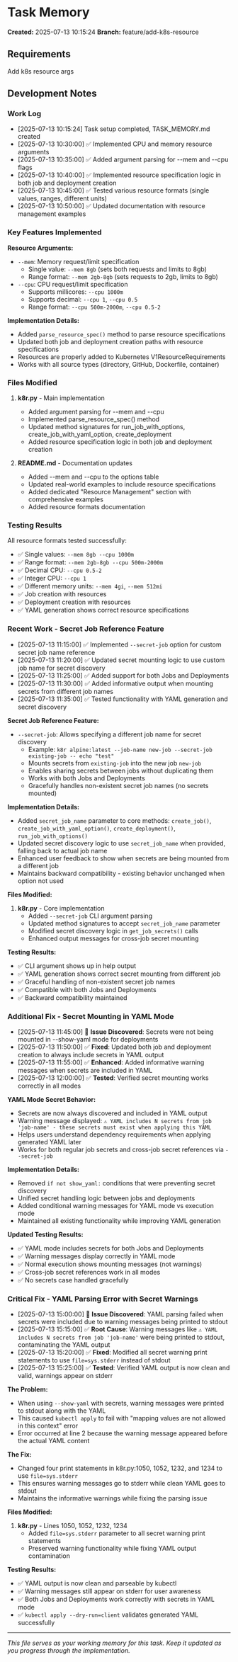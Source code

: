 # Task Memory

**Created:** 2025-07-13 10:15:24
**Branch:** feature/add-k8s-resource

## Requirements

Add k8s resource args

## Development Notes

### Work Log

- [2025-07-13 10:15:24] Task setup completed, TASK_MEMORY.md created
- [2025-07-13 10:30:00] ✅ Implemented CPU and memory resource arguments
- [2025-07-13 10:35:00] ✅ Added argument parsing for --mem and --cpu flags
- [2025-07-13 10:40:00] ✅ Implemented resource specification logic in both job and deployment creation
- [2025-07-13 10:45:00] ✅ Tested various resource formats (single values, ranges, different units)
- [2025-07-13 10:50:00] ✅ Updated documentation with resource management examples

### Key Features Implemented

**Resource Arguments:**
- `--mem`: Memory request/limit specification
  - Single value: `--mem 8gb` (sets both requests and limits to 8gb)
  - Range format: `--mem 2gb-8gb` (sets requests to 2gb, limits to 8gb)
- `--cpu`: CPU request/limit specification
  - Supports millicores: `--cpu 1000m` 
  - Supports decimal: `--cpu 1`, `--cpu 0.5`
  - Range format: `--cpu 500m-2000m`, `--cpu 0.5-2`

**Implementation Details:**
- Added `parse_resource_spec()` method to parse resource specifications
- Updated both job and deployment creation paths with resource specifications
- Resources are properly added to Kubernetes V1ResourceRequirements
- Works with all source types (directory, GitHub, Dockerfile, container)

### Files Modified

1. **k8r.py** - Main implementation
   - Added argument parsing for --mem and --cpu
   - Implemented parse_resource_spec() method
   - Updated method signatures for run_job_with_options, create_job_with_yaml_option, create_deployment
   - Added resource specification logic in both job and deployment creation

2. **README.md** - Documentation updates
   - Added --mem and --cpu to the options table
   - Updated real-world examples to include resource specifications
   - Added dedicated "Resource Management" section with comprehensive examples
   - Added resource formats documentation

### Testing Results

All resource formats tested successfully:
- ✅ Single values: `--mem 8gb --cpu 1000m`
- ✅ Range format: `--mem 2gb-8gb --cpu 500m-2000m`
- ✅ Decimal CPU: `--cpu 0.5-2`
- ✅ Integer CPU: `--cpu 1`
- ✅ Different memory units: `--mem 4gi`, `--mem 512mi`
- ✅ Job creation with resources
- ✅ Deployment creation with resources
- ✅ YAML generation shows correct resource specifications

### Recent Work - Secret Job Reference Feature

- [2025-07-13 11:15:00] ✅ Implemented `--secret-job` option for custom secret job name reference  
- [2025-07-13 11:20:00] ✅ Updated secret mounting logic to use custom job name for secret discovery
- [2025-07-13 11:25:00] ✅ Added support for both Jobs and Deployments
- [2025-07-13 11:30:00] ✅ Added informative output when mounting secrets from different job names
- [2025-07-13 11:35:00] ✅ Tested functionality with YAML generation and secret discovery

**Secret Job Reference Feature:**
- `--secret-job`: Allows specifying a different job name for secret discovery
  - Example: `k8r alpine:latest --job-name new-job --secret-job existing-job -- echo "test"`
  - Mounts secrets from `existing-job` into the new job `new-job`
  - Enables sharing secrets between jobs without duplicating them
  - Works with both Jobs and Deployments
  - Gracefully handles non-existent secret job names (no secrets mounted)

**Implementation Details:**
- Added `secret_job_name` parameter to core methods: `create_job()`, `create_job_with_yaml_option()`, `create_deployment()`, `run_job_with_options()`
- Updated secret discovery logic to use `secret_job_name` when provided, falling back to actual job name
- Enhanced user feedback to show when secrets are being mounted from a different job
- Maintains backward compatibility - existing behavior unchanged when option not used

**Files Modified:**
1. **k8r.py** - Core implementation
   - Added `--secret-job` CLI argument parsing
   - Updated method signatures to accept `secret_job_name` parameter
   - Modified secret discovery logic in `get_job_secrets()` calls
   - Enhanced output messages for cross-job secret mounting

**Testing Results:**
- ✅ CLI argument shows up in help output
- ✅ YAML generation shows correct secret mounting from different job
- ✅ Graceful handling of non-existent secret job names
- ✅ Compatible with both Jobs and Deployments
- ✅ Backward compatibility maintained

### Additional Fix - Secret Mounting in YAML Mode

- [2025-07-13 11:45:00] 🐛 **Issue Discovered**: Secrets were not being mounted in --show-yaml mode for deployments
- [2025-07-13 11:50:00] ✅ **Fixed**: Updated both job and deployment creation to always include secrets in YAML output
- [2025-07-13 11:55:00] ✅ **Enhanced**: Added informative warning messages when secrets are included in YAML
- [2025-07-13 12:00:00] ✅ **Tested**: Verified secret mounting works correctly in all modes

**YAML Mode Secret Behavior:**
- Secrets are now always discovered and included in YAML output
- Warning message displayed: `⚠️ YAML includes N secrets from job 'job-name' - these secrets must exist when applying this YAML`
- Helps users understand dependency requirements when applying generated YAML later
- Works for both regular job secrets and cross-job secret references via `--secret-job`

**Implementation Details:**
- Removed `if not show_yaml:` conditions that were preventing secret discovery
- Unified secret handling logic between jobs and deployments
- Added conditional warning messages for YAML mode vs execution mode
- Maintained all existing functionality while improving YAML generation

**Updated Testing Results:**
- ✅ YAML mode includes secrets for both Jobs and Deployments  
- ✅ Warning messages display correctly in YAML mode
- ✅ Normal execution shows mounting messages (not warnings)
- ✅ Cross-job secret references work in all modes
- ✅ No secrets case handled gracefully

### Critical Fix - YAML Parsing Error with Secret Warnings

- [2025-07-13 15:00:00] 🐛 **Issue Discovered**: YAML parsing failed when secrets were included due to warning messages being printed to stdout
- [2025-07-13 15:15:00] ✅ **Root Cause**: Warning messages like `⚠️ YAML includes N secrets from job 'job-name'` were being printed to stdout, contaminating the YAML output
- [2025-07-13 15:20:00] ✅ **Fixed**: Modified all secret warning print statements to use `file=sys.stderr` instead of stdout
- [2025-07-13 15:25:00] ✅ **Tested**: Verified YAML output is now clean and valid, warnings appear on stderr

**The Problem:**
- When using `--show-yaml` with secrets, warning messages were printed to stdout along with the YAML
- This caused `kubectl apply` to fail with "mapping values are not allowed in this context" error
- Error occurred at line 2 because the warning message appeared before the actual YAML content

**The Fix:**
- Changed four print statements in k8r.py:1050, 1052, 1232, and 1234 to use `file=sys.stderr`
- This ensures warning messages go to stderr while clean YAML goes to stdout
- Maintains the informative warnings while fixing the parsing issue

**Files Modified:**
1. **k8r.py** - Lines 1050, 1052, 1232, 1234
   - Added `file=sys.stderr` parameter to all secret warning print statements
   - Preserved warning functionality while fixing YAML output contamination

**Testing Results:**
- ✅ YAML output is now clean and parseable by kubectl
- ✅ Warning messages still appear on stderr for user awareness
- ✅ Both Jobs and Deployments work correctly with secrets in YAML mode
- ✅ `kubectl apply --dry-run=client` validates generated YAML successfully

---

*This file serves as your working memory for this task. Keep it updated as you progress through the implementation.*
